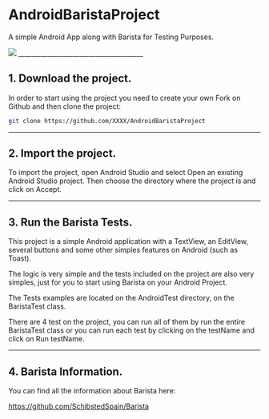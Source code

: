 # AndroidBaristaProject

A simple Android App along with Barista for Testing Purposes.

<img src="http://i.imgur.com/yfcbXJj.png" />
_______________________________________

## 1. Download the project.

In order to start using the project you need to create your own Fork on Github and then clone the project:

```bash
git clone https://github.com/XXXX/AndroidBaristaProject
```

_______________________________________

## 2. Import the project. 

To import the project, open Android Studio and select Open an existing Android Studio project. 
Then choose the directory where the project is and click on Accept. 

_______________________________________

## 3. Run the Barista Tests. 

This project is a simple Android application with a TextView, an EditView, several buttons and some other simples features on Android (such as Toast). 

The logic is very simple and the tests included on the project are also very simples, just for you to start using Barista on your Android Project. 

The Tests examples are located on the AndroidTest directory, on the BaristaTest class. 

There are 4 test on the project, you can run all of them by run the entire BaristaTest class or you can run each test by clicking on the testName and click on Run testName. 

_______________________________________

## 4. Barista Information.

You can find all the information about Barista here:

https://github.com/SchibstedSpain/Barista



